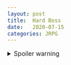```yaml
---
layout: post
title:	Hard Boss
date:   2020-07-15
categories: JRPG
---
```



<details>
  <summary>Spoiler warning</summary>
  Today i was fighting the holy grail boss fight in persona after the first time. So i went through the dungion with no heals exept for my party and waiseted all my sp by the boss fight (also no items) after getting to the second part of the boss fight i wiped
  and my friend told me i can heal at the beginning of the level. anyway i am still playin through this boss. ill let yall know how it goes tommorow.
  
</details>

